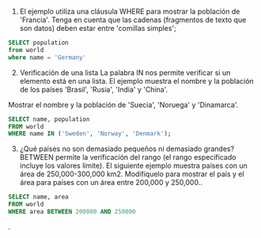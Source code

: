 1. El ejemplo utiliza una cláusula WHERE para mostrar la población de 'Francia'. 
Tenga en cuenta que las cadenas (fragmentos de texto que son datos) deben estar entre 'comillas simples';

```SQL
SELECT population 
from world
where name = 'Germany'
```

2. Verificación de una lista La palabra IN nos permite verificar si un elemento está en una lista. El ejemplo muestra el nombre y la población de los países 'Brasil', 'Rusia', 'India' y 'China'.

Mostrar el nombre y la población de 'Suecia', 'Noruega' y 'Dinamarca'.

```SQL
SELECT name, population 
FROM world
WHERE name IN ('Sweden', 'Norway', 'Denmark');
```

3. ¿Qué países no son demasiado pequeños ni demasiado grandes? BETWEEN permite la verificación del rango (el rango especificado incluye los valores límite). El siguiente ejemplo muestra países con un área de 250,000-300,000 km2. Modifíquelo para mostrar el país y el área para países con un área entre 200,000 y 250,000..

```SQL
SELECT name, area 
FROM world
WHERE area BETWEEN 200000 AND 250000
```
.


